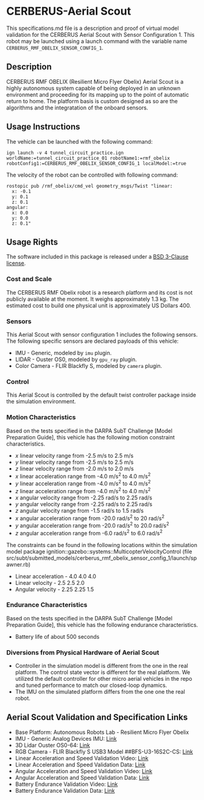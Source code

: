 <!-- This is a Markdown description of a robot model submitted for inclusion in the
DARPA Subterranean Challenge Technology Repository -->

# CERBERUS-Aerial Scout
This specifications.md file is a description and proof of virtual model validation for
the CERBERUS Aerial Scout with Sensor Configuration 1. This robot may be launched using a launch command with the variable name `CERBERUS_RMF_OBELIX_SENSOR_CONFIG_1`.

## Description
CERBERUS RMF OBELIX (Resilient Micro Flyer Obelix) Aerial Scout is a highly autonomous system capable of being deployed in an unknown environment and proceeding for its mapping up to the point of automatic return to home. The platform basis is custom designed as so are the algorithms and the integratation of the onboard sensors.

## Usage Instructions
The vehicle can be launched with the following command:
```
ign launch -v 4 tunnel_circuit_practice.ign worldName:=tunnel_circuit_practice_01 robotName1:=rmf_obelix robotConfig1:=CERBERUS_RMF_OBELIX_SENSOR_CONFIG_1 localModel:=true
```
The velocity of the robot can be controlled with following command:
```
rostopic pub /rmf_obelix/cmd_vel geometry_msgs/Twist "linear:
  x: -0.1
  y: 0.1
  z: 0.1
angular:
  x: 0.0
  y: 0.0
  z: 0.1"
```

## Usage Rights
The software included in this package is released under a [BSD 3-Clause license](LICENSE).


### Cost and Scale
The CERBERUS RMF Obelix robot is a research platform and its cost is not publicly available at the moment.
It weighs approximately 1.3 kg. The estimated cost to build one physical unit is approximately US Dollars 400.

### Sensors
This Aerial Scout with sensor configuration 1 includes the following sensors.
The following specific sensors are declared payloads of this vehicle:
* IMU - Generic, modeled by `imu` plugin.
* LIDAR - Ouster OS0, modeled by `gpu_ray` plugin.
* Color Camera - FLIR Blackfly S, modeled by `camera` plugin.

### Control
This Aerial Scout is controlled by the default twist controller package inside the simulation environment.

### Motion Characteristics
Based on the tests specified in the DARPA SubT Challenge [Model Preparation
Guide], this vehicle has the following motion constraint characteristics.
* _x_ linear velocity range from -2.5 m/s to 2.5 m/s
* _y_ linear velocity range from -2.5 m/s to 2.5 m/s
* _z_ linear velocity range from -2.0 m/s to 2.0 m/s
* _x_ linear acceleration range from -4.0 m/s<sup>2</sup> to 4.0 m/s<sup>2</sup>
* _y_ linear acceleration range from -4.0 m/s<sup>2</sup> to 4.0 m/s<sup>2</sup>
* _z_ linear acceleration range from -4.0 m/s<sup>2</sup> to 4.0 m/s<sup>2</sup>
* _x_ angular velocity range from -2.25 rad/s to 2.25 rad/s
* _y_ angular velocity range from -2.25 rad/s to 2.25 rad/s
* _z_ angular velocity range from -1.5 rad/s to 1.5 rad/s
* _x_ angular acceleration range from -20.0 rad/s<sup>2</sup> to 20 rad/s<sup>2</sup>
* _y_ angular acceleration range from -20.0 rad/s<sup>2</sup> to 20.0 rad/s<sup>2</sup>
* _z_ angular acceleration range from -6.0 rad/s<sup>2</sup> to 6.0 rad/s<sup>2</sup>

The constraints can be found in the following locations within the simulation model
package ignition::gazebo::systems::MulticopterVelocityControl (file src/subt/submitted_models/cerberus_rmf_obelix_sensor_config_1/launch/spawner.rb)
* Linear acceleration - <maximumLinearAcceleration>4.0 4.0 4.0</maximumLinearAcceleration>
* Linear velocity - <maximumLinearVelocity>2.5 2.5 2.0</maximumLinearVelocity>
* Angular velocity - <maximumAngularVelocity>2.25 2.25 1.5</maximumAngularVelocity>

### Endurance Characteristics
Based on the tests specified in the DARPA SubT Challenge [Model Preparation
Guide], this vehicle has the following endurance characteristics.

* Battery life of about 500 seconds

### Diversions from Physical Hardware of Aerial Scout
* Controller in the simulation model is different from the one in the real platform. The control state vector is different for the real platform. We utilized the default controller for other micro aerial vehicles in the repo and tuned performance to match our closed-loop dynamics.
* The IMU on the simulated platform differs from the one one the real robot.

## <a name="validation_links"></a>Aerial Scout Validation and Specification Links
* Base Platform: Autonomous Robots Lab - Resilient Micro Flyer Obelix
* IMU - Generic Analog Devices IMU: [Link](https://store.mrobotics.io/mRo-PixRacer-Pro-p/m10064c.htm)
* 3D Lidar Ouster OS0-64: [Link](https://ouster.com/products/os0-lidar-sensor/)
* RGB Camera - FLIR Blackfly S USB3 Model ##BFS-U3-16S2C-CS: [Link](https://www.flir.com/products/blackfly-s-usb3?model=BFS-U3-16S2C-CS)
* Linear Acceleration and Speed Validation Video: [Link](https://youtu.be/SKuDyiVHIew)
* Linear Acceleration and Speed Validation Data: [Link](https://drive.google.com/file/d/1tufNXwWsiig21aGcyZbx9EFLVhFCNDA8/view?usp=sharing)
* Angular Acceleration and Speed Validation Video: [Link](https://youtu.be/y3MnuECQexQ)
* Angular Acceleration and Speed Validation Data: [Link](https://drive.google.com/file/d/1x2mcY8x8hj65spy33pKnM4Nze2FW4fRJ/view?usp=sharing)
* Battery Endurance Validation Video: [Link](https://youtu.be/6OKgpclp4aQ)
* Battery Endurance Validation Data: [Link](https://drive.google.com/file/d/1nXiXdnsnQFK1RXZJdVLrYBZh1Q2lIPMz/view?usp=sharing)